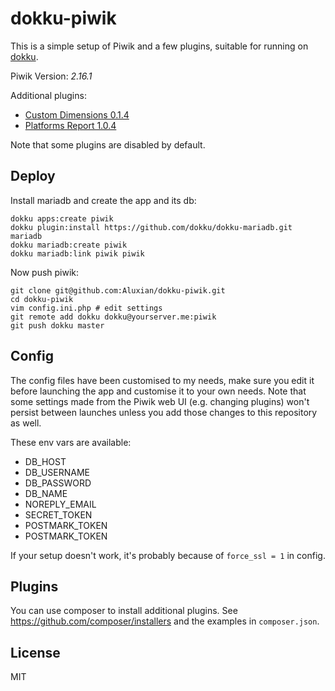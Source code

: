 # dokku-piwik

This is a simple setup of Piwik and a few plugins, suitable for running on [dokku](http://dokku.viewdocs.io/dokku/).

Piwik Version: *2.16.1*

Additional plugins:
- [Custom Dimensions 0.1.4](https://plugins.piwik.org/CustomDimensions)
- [Platforms Report 1.0.4](https://plugins.piwik.org/PlatformsReport)

Note that some plugins are disabled by default.

## Deploy

Install mariadb and create the app and its db:

```
dokku apps:create piwik
dokku plugin:install https://github.com/dokku/dokku-mariadb.git mariadb
dokku mariadb:create piwik
dokku mariadb:link piwik piwik
```

Now push piwik:

```
git clone git@github.com:Aluxian/dokku-piwik.git
cd dokku-piwik
vim config.ini.php # edit settings
git remote add dokku dokku@yourserver.me:piwik
git push dokku master
```

## Config

The config files have been customised to my needs, make sure you edit it before launching the app and customise it to your own needs. Note that some settings made from the Piwik web UI (e.g. changing plugins) won't persist between launches unless you add those changes to this repository as well.

These env vars are available:

- DB_HOST
- DB_USERNAME
- DB_PASSWORD
- DB_NAME
- NOREPLY_EMAIL
- SECRET_TOKEN
- POSTMARK_TOKEN
- POSTMARK_TOKEN

If your setup doesn't work, it's probably because of `force_ssl = 1` in config.

## Plugins

You can use composer to install additional plugins. See https://github.com/composer/installers and the examples in `composer.json`.

## License

MIT
